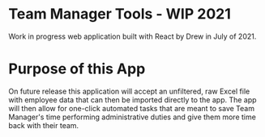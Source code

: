 # Team Manager Tools - WIP 2021

Work in progress web application built with React by Drew in July of 2021.

# Purpose of this App

On future release this application will accept an unfiltered, raw Excel file with employee data that can then be imported directly to the app. The app will then allow for one-click automated tasks that are meant to save Team Manager's time performing administrative duties and give them more time back with their team.
